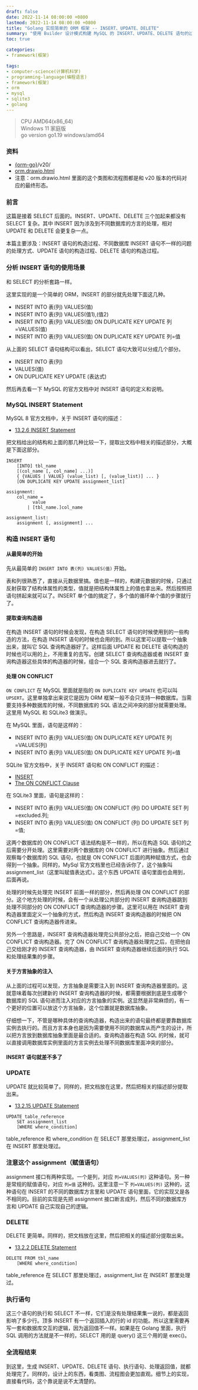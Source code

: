 ```yaml
---
draft: false
date: 2022-11-14 08:00:00 +0800
lastmod: 2022-11-14 08:00:00 +0800
title: "Golang 实现简单的 ORM 框架 -- INSERT、UPDATE、DELETE"
summary: "使用 Builder 设计模式构建 MySQL 的 INSERT、UPDATE、DELETE 语句的过程、不同数据库 INSERT 语句不一样的问题的处理方式。"
toc: true

categories:
- framework(框架)

tags:
- computer-science(计算机科学)
- programming-language(编程语言)
- framework(框架)
- orm
- mysql
- sqlite3
- golang
---
```


> CPU AMD64(x86_64)<br/>
> Windows 11 家庭版<br/>
> go version go1.19 windows/amd64

### 资料

- [{orm-go}](https://github.com/KelipuTe/orm-go)/v20/
- <a href="/drawio/computer-science/programming-language/framework/orm/orm.drawio.html">orm.drawio.html</a>
- 注意：orm.drawio.html 里面的这个类图和流程图都是和 v20 版本的代码对应的最终形态。

### 前言

这篇是接着 SELECT 后面的。INSERT、UPDATE、DELETE 三个加起来都没有 SELECT 复杂。其中 INSERT 因为涉及到不同数据库的方言的处理，相对 UPDATE 和 DELETE 会更复杂一点。

本篇主要涉及：INSERT 语句的构造过程、不同数据库 INSERT 语句不一样的问题的处理方式、UPDATE 语句的构造过程、DELETE 语句的构造过程。

### 分析 INSERT 语句的使用场景

和 SELECT 的分析套路一样。

这里实现的是一个简单的 ORM，INSERT 的部分就先处理下面这几种。

- INSERT INTO 表(列) VALUES(值)
- INSERT INTO 表(列) VALUES(值1),(值2)
- INSERT INTO 表(列) VALUES(值) ON DUPLICATE KEY UPDATE 列=VALUES(值)
- INSERT INTO 表(列) VALUES(值) ON DUPLICATE KEY UPDATE 列=值

从上面的 SELECT 语句结构可以看出，SELECT 语句大致可以分成几个部分。

- INSERT INTO 表(列)
- VALUES(值)
- ON DUPLICATE KEY UPDATE (表达式)

然后再去看一下 MySQL 的官方文档中对 INSERT 语句的定义和说明。

### MySQL INSERT Statement

MySQL 8 官方文档中，关于 INSERT 语句的描述：

- [13.2.6 INSERT Statement](https://dev.mysql.com/doc/refman/8.0/en/insert.html)

把文档给出的结构和上面的那几种比较一下，提取出文档中相关的描述部分，大概是下面这部分。

```
INSERT
    [INTO] tbl_name
    [(col_name [, col_name] ...)]
    { {VALUES | VALUE} (value_list) [, (value_list)] ... }
    [ON DUPLICATE KEY UPDATE assignment_list]

assignment:
    col_name = 
          value
        | [tbl_name.]col_name

assignment_list:
    assignment [, assignment] ...
```

### 构造 INSERT 语句

#### 从最简单的开始

先从最简单的 `INSERT INTO 表(列) VALUES(值)` 开始。

表和列很熟悉了，直接从元数据里搞。值也是一样的，构建元数据的时候，只通过反射获取了结构体属性的类型，值就是把结构体属性上的值也拿出来。然后按照把语句拼起来就可以了。INSERT 单个值的搞定了，多个值的循环单个值的步骤就行了。

#### 提取查询构造器

在构造 INSERT 语句的时候会发现，在构造 SELECT 语句的时候使用到的一些构造的方法，在构造 INSERT 语句的时候也会用的到。所以这里可以提取一个抽象出来，就叫它 SQL 查询构造器好了。这样后面 UPDATE 和 DELETE 语句构造的时候也可以用的上，不用重复的去写。创建 SELECT 查询构造器或者 INSERT 查询构造器这些具体的构造器的时候，组合一个 SQL 查询构造器进去就行了。

#### 处理 ON CONFLICT

`ON CONFLICT` 在 MySQL 里面就是指的 `ON DUPLICATE KEY UPDATE` 也可以叫 `UPSERT`。这里单独拿出来说它是因为 ORM 框架一般不会只支持一种数据库。当需要支持多种数据库的时候，不同数据库的 SQL 语法之间冲突的部分就需要处理。这里用 MySQL 和 SQLite3 做演示。

在 MySQL 里面，语句是这样的：

- INSERT INTO 表(列) VALUES(值) ON DUPLICATE KEY UPDATE 列=VALUES(列)
- INSERT INTO 表(列) VALUES(值) ON DUPLICATE KEY UPDATE 列=值

SQLite 官方文档中，关于 INSERT 语句和 ON CONFLICT 的描述：

- [INSERT](https://sqlite.org/lang_insert.html)
- [The ON CONFLICT Clause](https://sqlite.org/lang_conflict.html)

在 SQLite3 里面，语句是这样的：

- INSERT INTO 表(列) VALUES(值) ON CONFLICT (列) DO UPDATE SET 列=excluded.列;
- INSERT INTO 表(列) VALUES(值) ON CONFLICT (列) DO UPDATE SET 列=值;

这两个数据库的 ON CONFLICT 语法结构是不一样的，所以在构造 SQL 语句的之后需要分开处理。这里需要对两个数据库的 ON CONFLICT 进行抽象。然后通过观察每个数据库的 SQL 语句，也就是 ON CONFLICT 后面的两种赋值方式，也会得到一个抽象。同样的，MySql 官方文档里也已经告诉你了，这个抽象叫 assignment_list（这里叫赋值表达式）。这个东西 UPDATE 语句里面也会用到，后面再说。

处理的时候先处理完 INSERT 前面一样的部分，然后再处理 ON CONFLICT 的部分。这个地方处理的时候，会有一个从处理公共部分的 INSERT 查询构造器跳到处理不同部分的 ON CONFLICT 查询构造器的步骤。这里可以用在 INSERT 查询构造器里面定义一个抽象的方式，然后构造 INSERT 查询构造器的时候把 ON CONFLICT 查询构造器传进来。

另外一个思路是，INSERT 查询构造器处理完公共部分之后，把自己交给一个 ON CONFLICT 查询构造器。完了 ON CONFLICT 查询构造器处理完之后，在把他自己交给刚才的 INSERT 查询构造器，由 INSERT 查询构造器继续后面的执行 SQL 和处理结果集的步骤。

#### 关于方言抽象的注入

从上面的过程可以发现，方言抽象是需要注入到 INSERT 查询构造器里面的。这就意味着每次创建新的 INSERT 查询构造器的时候，都需要根据到底是生成哪个数据库的 SQL 语句进而注入对应的方言抽象的实例。这显然是非常麻烦的，有一个更好的位置可以放这个方言抽象，这个位置就是数据库抽象。

仔细想一下，不管是哪种具体的查询构造器，构造出来的语句最终都是要靠数据库实例去执行的。而且方言本身也是因为需要使用不同的数据库从而产生的设计，所以把方言放到数据库抽象里面是最合适的。查询构造器在构造 SQL 的时候，就可以直接调用数据库实例里面的方言实例去处理不同数据库里面冲突的部分。

#### INSERT 语句就差不多了

### UPDATE

UPDATE 就比较简单了。同样的，把文档放在这里，然后把相关的描述部分提取出来。

- [13.2.15 UPDATE Statement](https://dev.mysql.com/doc/refman/8.0/en/update.html)

```
UPDATE table_reference
    SET assignment_list
    [WHERE where_condition]
```

table_reference 和 where_condition 在 SELECT 那里处理过，assignment_list 在 INSERT 那里处理过。

### 注意这个 assignment（赋值语句）

assignment 接口有两种实现。一个是列，对应 `列=VALUES(列)` 这种语句。另一种是常规的赋值语句，对应 `列=值` 这种的。这里注意一下 `列=VALUES(列)` 这种的，这种语句在 INSERT 的不同的数据库方言里和 UPDATE 语句里面，它的实现又是各不相同的。目前的实现是先把 assignment 接口断言成列，然后不同的数据库方言和 UPDATE 自己实现自己的逻辑。

### DELETE

DELETE 更简单。同样的，把文档放在这里，然后把相关的描述部分提取出来。

- [13.2.2 DELETE Statement](https://dev.mysql.com/doc/refman/8.0/en/delete.html)

```
DELETE FROM tbl_name
    [WHERE where_condition]
```

table_reference 在 SELECT 那里处理过，assignment_list 在 INSERT 那里处理过。

### 执行语句

这三个语句的执行和 SELECT 不一样，它们是没有处理结果集一说的，都是返回影响了多少行。顶多 INSERT 有一个返回插入的行的 id 的功能。所以这里需要再写一套和数据库交互的逻辑，因为返回值不一样。如果是在 Golang 里面，执行 SQL 调用的方法就是不一样的，SELECT 用的是 query() 这三个用的是 exec()。

### 全流程结束

到这里，生成 INSERT、UPDATE、DELETE 语句、执行语句、处理返回值，就都处理完了。同样的，设计上的东西，看类图、流程图会更加直观。细节上的实现，直接看代码，这个靠说是说不太清楚的。

